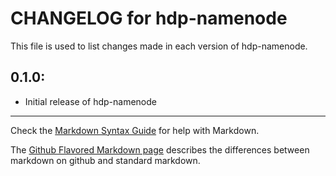 # CHANGELOG for hdp-namenode

This file is used to list changes made in each version of hdp-namenode.

## 0.1.0:

* Initial release of hdp-namenode

- - - 
Check the [Markdown Syntax Guide](http://daringfireball.net/projects/markdown/syntax) for help with Markdown.

The [Github Flavored Markdown page](http://github.github.com/github-flavored-markdown/) describes the differences between markdown on github and standard markdown.
